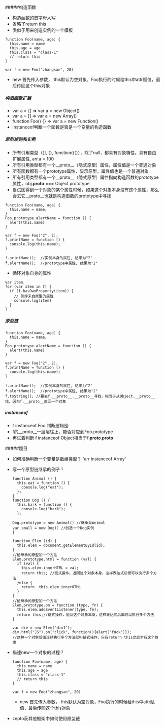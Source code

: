 #####构造函数
- 构造函数的首字母大写
- 省略了return this
- 类似于用来创造实例的一个模板

```
function Foo(name, age) {
  this.name = name
  this.age = age
  this.class = "class-1"
  // return this
}

var f = new Foo("zhangsan", 20)
```
- new 首先传入参数， this默认为空对象，Foo执行的时候给this中attr赋值，最后传回这个this对象

##### 构造函数扩展
- var a = {} => var a = new Object()
- var a = [] => var a = new Array()
- function Foo() {} => var a = new Function()
- instanceof判断一个函数是否是一个变量的构造函数

##### 原型规则和实例
- 所有引用类型（[], {}, function(){}），除了null，都具有对象特性，具有自由扩展属性, arr.a = 100
- 所有引用类型都有一个__proto__（隐式原型）属性，属性值是一个普通对象
- 所有函数都有一个prototype属性，显示原型，属性值也是一个普通对象
- 所有引用类型都有一个__proto__（隐式原型）属性指向构造函数的prototype属性，obj.__proto__ === Object.prototype
- 当试图得到一个对象的某个属性时候，如果这个对象本身没有这个属性，那么会去它__proto__也就是构造函数的prototype中寻找

```
function Foo(name, age) {
  this.name = name;
}
Foo.prototype.alertName = function () {
  alert(this.name)
}

var f = new Foo("2", 2);
f.printName = function () {
  console.log(this.name);
}

f.printName();  //实例本身的属性, 结果为"2"
f.alertName();  //prototype中属性, 结果为"2"
```
- 循环对象自身的属性

```
var item;
for (var item in f) {
  if (f.hasOwnProperty(item)) {
    // 筛掉来自原型的属性
    console.log(item)
  }
}
```
##### 原型链

```
function Foo(name, age) {
  this.name = name;
}
Foo.prototype.alertName = function () {
  alert(this.name)
}

var f = new Foo("2", 2);
f.printName = function () {
  console.log(this.name);
}

f.printName();  //实例本身的属性, 结果为"2"
f.alertName();  //prototype中属性, 结果为"2"
f.toString(); //要去f.__proto__.__proto__寻找，相当于从Object.__proto__找，因为f.__proto__返回一个对象
```
##### instanceof
- f instanceof Foo 判断逻辑是:
- f的__proto__一层层往上，能否对应到Foo.prototype
- 再试着判断 f instanceof Object相当于f.__proto__.__proto__

#####题目
- 如何准确判断一个变量是数组类型？
  'arr instanceof Array'
- 写一个原型链继承的例子？

  ```
  function Animal () {
    this.eat = function () {
      console.log("eat");
    };
  }
  function Dog () {
    this.bark = function () {
      console.log("bark");
    };

  Dog.prototype = new Animal() //继承自Animal
  var small = new Dog() //创造一个Dog实例
  }
  ```
  ```
  function Elem (id) {
    this.elem = document.getElementById(id);
  }
  //给继承的原型加一个方法
  Elem.prototype.html = function (val) {
    if (val) {
      this.elem.innerHTML = val;
      return this; //链式操作，返回这个对象本身，这样表达式后面可以执行多个方法
    }else {
      return  this.elem.innerHTML
    }
  }
  //给继承的原型加一个方法
  Elem.prototype.on = function (type, fn) {
    this.elem.addEventListener(type, fn);
    return this;//链式操作，返回这个对象本身，这样表达式后面可以执行多个方法
  }

  var div = new Elem("div1");
  div.html("JS").on("click", function(){alert("fuck")});
  //这种一个对象后面连续执行多个方法就叫链式操作，只有return this之后才有这个效果
  ```
- 描述new一个对象的过程？

    ```
    function Foo(name, age) {
      this.name = name
      this.age = age
      this.class = "class-1"
      // return this
    }

    var f = new Foo("zhangsan", 20)
    ```
    - new 首先传入参数， this默认为空对象，Foo执行的时候给this中attr赋值，最后传回这个this对象

- zepto获其他框架中如何使用原型链
